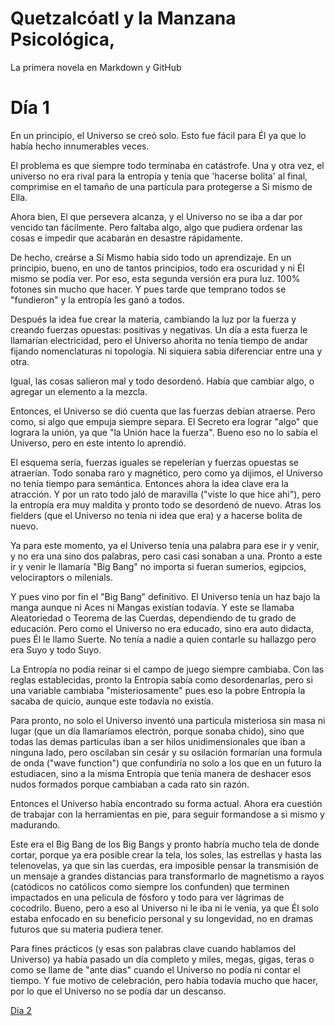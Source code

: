 # Quetzalcóatl y la Manzana Psicológica,
La primera novela en Markdown y GitHub

# Día 1
En un principio, el Universo se creó solo.  Esto fue fácil para Él ya que lo había hecho innumerables veces.

El problema es que siempre todo terminaba en catástrofe.  Una y otra vez, el universo no era rival para la entropía y tenía que 'hacerse bolita' al final, comprimise en el tamaño de una partícula para protegerse a Si mismo de Ella.

Ahora bien, El que persevera alcanza, y el Universo no se iba a dar por vencido tan fácilmente.  Pero faltaba algo, algo que pudiera ordenar las cosas e impedir que acabarán en desastre rápidamente.

De hecho, creárse a Sí Mismo había sido todo un aprendizaje.  En un principio, bueno, en uno de tantos principios, todo era oscuridad y ni Él mismo se podía ver.  Por eso, esta segunda versión era pura luz.  100% fotones sin mucho que hacer.  Y pues tarde que temprano todos se "fundieron" y la entropía les ganó a todos.

Después la idea fue crear la materia, cambiando la luz por la fuerza y creando fuerzas opuestas: positivas y negativas. Un día a esta fuerza le llamarían electricidad, pero el Universo ahorita no tenía tiempo de andar fijando nomenclaturas ni topología. Ni siquiera sabia diferenciar entre una y otra.

Igual, las cosas salieron mal y todo desordenó.  Había que cambiar algo, o agregar un elemento a la mezcla.

Entonces, el Universo se dió cuenta que las fuerzas debían atraerse.  Pero como, si algo que empuja siempre separa.  El Secreto era lograr "algo" que lograra la unión, ya que "la Unión hace la fuerza".  Bueno eso no lo sabía el Universo, pero en este intento lo aprendió.

El esquema sería, fuerzas iguales se repelerían y fuerzas opuestas se atraerían.  Todo sonaba raro y magnético, pero como ya dijimos, el Universo no tenía tiempo para semántica.  Entonces ahora la idea clave era la atracción. Y por un rato todo jaló de maravilla ("viste lo que hice ahi"), pero la entropía era muy maldita y pronto todo se desordenó de nuevo.  Atras los fielders (que el Universo no tenía ni idea que era) y a hacerse bolita de nuevo.

Ya para este momento, ya el Universo tenía una palabra para ese ir y venir, y no era una sino dos palabras, pero casi casi sonaban a una. Pronto a este ir y venir le llamaría "Big Bang" no importa si fueran sumerios, egipcios, velociraptors o milenials.

Y pues vino por fin el "Big Bang" definitivo. El Universo tenía un haz bajo la manga aunque ni Aces ni Mangas existían todavía. Y este se llamaba Aleatoriedad o Teorema de las Cuerdas, dependiendo de tu grado de educación.  Pero como el Universo no era educado, sino era auto didacta, pues Él le llamo Suerte. No tenía a nadie a quien contarle su hallazgo pero era Suyo y todo Suyo.

La Entropía no podía reinar si el campo de juego siempre cambiaba.  Con las reglas establecidas, pronto la Entropía sabía como desordenarlas, pero si una variable cambiaba "misteriosamente" pues eso la pobre Entropía la sacaba de quicio, aunque este todavía no existía.

Para pronto, no solo el Universo inventó una particula misteriosa sin masa ni lugar (que un día llamaríamos electrón, porque sonaba chido), sino que todas las demas particulas iban a ser hilos unidimensionales que iban a ninguna lado, pero oscilaban sin cesár y su osilación formarían una formula de onda ("wave function") que confundiría no solo a los que en un futuro la estudiacen, sino a la misma Entropía que tenía manera de deshacer esos nudos formados porque cambiaban a cada rato sin razón.

Entonces el Universo había encontrado su forma actual.  Ahora era cuestión de trabajar con la herramientas en pie, para seguir formandose a si mismo y madurando.

Este era el Big Bang de los Big Bangs y pronto habría mucho tela de donde cortar, porque ya era posible crear la tela, los soles, las estrellas y hasta las telenovelas, ya que sin las cuerdas, era imposible pensar la transmisión de un mensaje a grandes distancias para transformarlo de magnetismo a rayos (catódicos no católicos como siempre los confunden) que terminen impactados en una pelicula de fósforo y todo para ver lágrimas de cocodrilo.  Bueno, pero a eso al Universo ni le iba ni le venía, ya que Él solo estaba enfocado en su beneficio personal y su longevidad, no en dramas futuros que su materia pudiera tener.

Para fines prácticos (y esas son palabras clave cuando hablamos del Universo) ya había pasado un día completo y miles, megas, gigas, teras o como se llame de "ante dias" cuando el Universo no podía ni contar el tiempo.  Y fue motivo de celebración, pero había todavía mucho que hacer, por lo que el Universo no se podía dar un descanso.

[Dia 2](el_universo/dia_dos.md)
